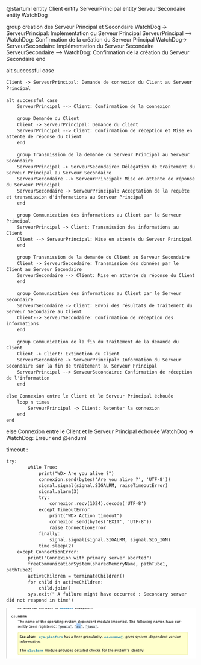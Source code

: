 
@startuml
entity Client
entity ServeurPrincipal
entity ServeurSecondaire
entity WatchDog

group création des Serveur Principal et Secondaire
WatchDog -> ServeurPrincipal: Implémentation du Serveur Principal
ServeurPrincipal --> WatchDog: Confirmation de la création du Serveur Principal
WatchDog-> ServeurSecondaire: Implémentation du Serveur Secondaire
ServeurSecondaire --> WatchDog: Confirmation de la création du Serveur Secondaire
end

alt successful case

    Client -> ServeurPrincipal: Demande de connexion du Client au Serveur Principal

    alt successful case
        ServeurPrincipal --> Client: Confirmation de la connexion
    
        group Demande du Client
        Client -> ServeurPrincipal: Demande du client
        ServeurPrincipal --> Client: Confirmation de réception et Mise en attente de réponse du Client
        end

        group Transmission de la demande du Serveur Principal au Serveur Secondaire
        ServeurPrincipal -> ServeurSecondaire: Délégation de traitement du Serveur Principal au Serveur Secondaire
        ServeurSecondaire --> ServeurPrincipal: Mise en attente de réponse du Serveur Principal
        ServeurSecondaire -> ServeurPrincipal: Acceptation de la requête et transmission d'informations au Serveur Principal
        end

        group Communication des informations au Client par le Serveur Principal
        ServeurPrincipal -> Client: Transmission des informations au Client
        Client --> ServeurPrincipal: Mise en attente du Serveur Principal
        end

        group Transmission de la demande du Client au Serveur Secondaire
        Client -> ServeurSecondaire: Transmission des données par le Client au Serveur Secondaire
        ServeurSecondaire --> Client: Mise en attente de réponse du Client
        end

        group Communication des informations au Client par le Serveur Secondaire
        ServeurSecondaire -> Client: Envoi des résultats de traitement du Serveur Secondaire au Client
        Client--> ServeurSecondaire: Confirmation de réception des informations
        end

        group Communication de la fin du traitement de la demande du Client
        Client -> Client: Extinction du Client
        ServeurSecondaire -> ServeurPrincipal: Information du Serveur Secondaire sur la fin de traitement au Serveur Principal
        ServeurPrincipal --> ServeurSecondaire: Confirmation de réception de l'information
        end

    else Connexion entre le Client et le Serveur Principal échouée
        loop n times
            ServeurPrincipal -> Client: Retenter la connexion
        end
    end

else Connexion entre le Client et le Serveur Principal échouée
    WatchDog -> WatchDog: Erreur
end
@enduml


timeout :
```
try:
        while True:
            print("WD> Are you alive ?")
            connexion.send(bytes('Are you alive ?', 'UTF-8'))
            signal.signal(signal.SIGALRM, raiseTimeoutError)
            signal.alarm(3)
            try:
                connexion.recv(1024).decode('UTF-8')
            except TimeoutError:
                print("WD> Action timeout")
                connexion.send(bytes('EXIT', 'UTF-8'))
                raise ConnectionError
            finally:
                signal.signal(signal.SIGALRM, signal.SIG_IGN)
            time.sleep(2)
    except ConnectionError:
        print("Connexion with primary server aborted")
        freeCommunicationSystem(sharedMemoryName, pathTube1, pathTube2)
        activeChildren = terminateChildren()
        for child in activeChildren:
            child.join()
        sys.exit(" A failure might have occurred : Secondary server did not respond in time")
```

![img.png](img.png)